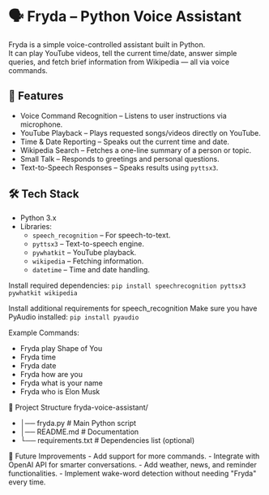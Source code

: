 # 🗣️ Fryda – Python Voice Assistant

Fryda is a simple voice-controlled assistant built in Python.  
It can play YouTube videos, tell the current time/date, answer simple queries, and fetch brief information from Wikipedia — all via voice commands.

## 📌 Features
- Voice Command Recognition – Listens to user instructions via microphone.
- YouTube Playback – Plays requested songs/videos directly on YouTube.
- Time & Date Reporting – Speaks out the current time and date.
- Wikipedia Search – Fetches a one-line summary of a person or topic.
- Small Talk – Responds to greetings and personal questions.
- Text-to-Speech Responses – Speaks results using `pyttsx3`.

## 🛠️ Tech Stack
- Python 3.x
- Libraries:
  - `speech_recognition` – For speech-to-text.
  - `pyttsx3` – Text-to-speech engine.
  - `pywhatkit` – YouTube playback.
  - `wikipedia` – Fetching information.
  - `datetime` – Time and date handling.


Install required dependencies:
`pip install speechrecognition pyttsx3 pywhatkit wikipedia`

Install additional requirements for speech_recognition
Make sure you have PyAudio installed:
`pip install pyaudio`


Example Commands:
  - Fryda play Shape of You
  - Fryda time
  - Fryda date
  - Fryda how are you
  - Fryda what is your name
  - Fryda who is Elon Musk


📂 Project Structure
  fryda-voice-assistant/
  - │── fryda.py          # Main Python script
  - │── README.md         # Documentation
  - └── requirements.txt  # Dependencies list (optional)


🚀 Future Improvements
    - Add support for more commands.
    - Integrate with OpenAI API for smarter conversations.
    - Add weather, news, and reminder functionalities.
    - Implement wake-word detection without needing "Fryda" every time.





